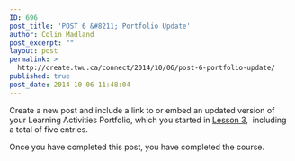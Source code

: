 ```yaml
---
ID: 696
post_title: 'POST 6 &#8211; Portfolio Update'
author: Colin Madland
post_excerpt: ""
layout: post
permalink: >
  http://create.twu.ca/connect/2014/10/06/post-6-portfolio-update/
published: true
post_date: 2014-10-06 11:48:04
---
```

Create a new post and include a link to or embed an updated version of your Learning Activities Portfolio, which you started in <a title="POST 3 – Analyzing Social Presence" href="http://elearning.trubox.ca/topic/post-3-analyzing-social-presence/"  rel="noopener noreferrer">Lesson 3</a>,  including a total of five entries.

Once you have completed this post, you have completed the course.